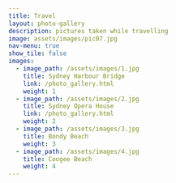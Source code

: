 ```yaml
---
title: Travel
layout: photo-gallery
description: pictures taken while travelling
image: assets/images/pic07.jpg
nav-menu: true
show_tile: false
images:
  - image_path: /assets/images/1.jpg
    title: Sydney Harbour Bridge
    link: /photo_gallery.html
    weight: 1
  - image_path: /assets/images/2.jpg
    title: Sydney Opera House
    link: /photo_gallery.html
    weight: 2
  - image_path: /assets/images/3.jpg
    title: Bondy Beach
    weight: 3
  - image_path: /assets/images/4.jpg
    title: Coogee Beach
    weight: 4
---
```


